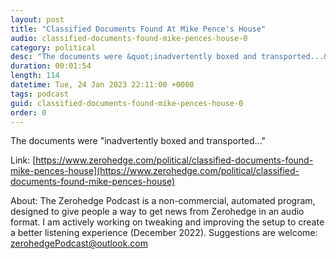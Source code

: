 ```yaml
---
layout: post
title: "Classified Documents Found At Mike Pence's House"
audio: classified-documents-found-mike-pences-house-0
category: political
desc: "The documents were &quot;inadvertently boxed and transported...&quot;"
duration: 00:01:54
length: 114
datetime: Tue, 24 Jan 2023 22:11:00 +0000
tags: podcast
guid: classified-documents-found-mike-pences-house-0
order: 0
---
```

The documents were &quot;inadvertently boxed and transported...&quot;

Link: [https://www.zerohedge.com/political/classified-documents-found-mike-pences-house](https://www.zerohedge.com/political/classified-documents-found-mike-pences-house)

About: The Zerohedge Podcast is a non-commercial, automated program, designed to give people a way to get news from Zerohedge in an audio format.  I am actively working on tweaking and improving the setup to create a better listening experience (December 2022).  Suggestions are welcome: [zerohedgePodcast@outlook.com](mailto:zerohedgePodcast@outlook.com)